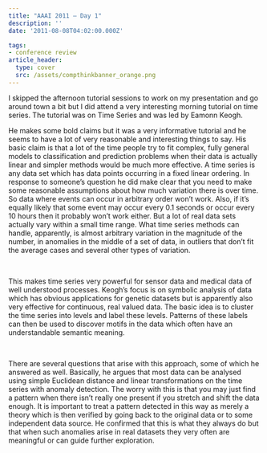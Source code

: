 ```yaml
---
title: "AAAI 2011 — Day 1"
description: ''
date: '2011-08-08T04:02:00.000Z'

tags: 
- conference review
article_header:
  type: cover
  src: /assets/compthinkbanner_orange.png
---
```


I skipped the afternoon tutorial sessions to work on my presentation and go around town a bit but I did attend a very interesting morning tutorial on time series. The tutorial was on Time Series and was led by Eamonn Keogh.  

He makes some bold claims but it was a very informative tutorial and he seems to have a lot of very reasonable and interesting things to say. His basic claim is that a lot of the time people try to fit complex, fully general models to classification and prediction problems when their data is actually linear and simpler methods would be much more effective. A time series is any data set which has data points occurring in a fixed linear ordering. In response to someone’s question he did make clear that you need to make some reasonable assumptions about how much variation there is over time. So data where events can occur in arbitrary order won’t work. Also, if it’s equally likely that some event may occur every 0.1 seconds or occur every 10 hours then it probably won’t work either. But a lot of real data sets actually vary within a small time range. What time series methods can handle, apparently, is almost arbitrary variation in the magnitude of the number, in anomalies in the middle of a set of data, in outliers that don’t fit the average cases and several other types of variation.  

   

This makes time series very powerful for sensor data and medical data of well understood processes. Keogh’s focus is on symbolic analysis of data which has obvious applications for genetic datasets but is apparently also very effective for continuous, real valued data. The basic idea is to cluster the time series into levels and label these levels. Patterns of these labels can then be used to discover motifs in the data which often have an understandable semantic meaning.  

   

There are several questions that arise with this approach, some of which he answered as well. Basically, he argues that most data can be analysed using simple Euclidean distance and linear transformations on the time series with anomaly detection. The worry with this is that you may just find a pattern when there isn’t really one present if you stretch and shift the data enough. It is important to treat a pattern detected in this way as merely a theory which is then verified by going back to the original data or to some independent data source. He confirmed that this is what they always do but that when such anomalies arise in real datasets they very often are meaningful or can guide further exploration.
